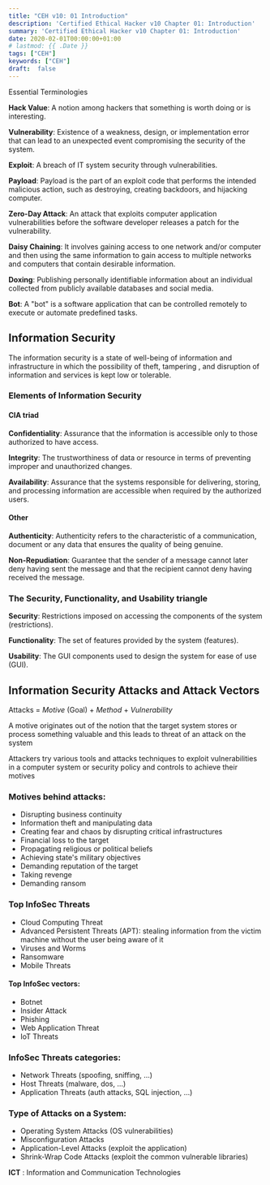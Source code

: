 ```yaml
---
title: "CEH v10: 01 Introduction"
description: 'Certified Ethical Hacker v10 Chapter 01: Introduction'
summary: 'Certified Ethical Hacker v10 Chapter 01: Introduction'
date: 2020-02-01T00:00:00+01:00
# lastmod: {{ .Date }}
tags: ["CEH"]
keywords: ["CEH"]
draft:  false
---
```


Essential Terminologies

**Hack Value**: A notion  among hackers that something is worth doing or is interesting.

**Vulnerability**: Existence of a weakness, design, or implementation error that can lead to an unexpected event compromising the security of the system.

**Exploit**: A breach of IT system security through vulnerabilities.

**Payload**: Payload is the part of an exploit code that performs the intended malicious action, such as destroying, creating backdoors, and hijacking computer.

**Zero-Day Attack**: An attack that exploits computer application vulnerabilities before the software developer releases a patch for the vulnerability.

**Daisy Chaining**: It involves gaining access to one network and/or computer and then using the same information to gain access to multiple networks and computers that contain desirable information.

**Doxing**: Publishing personally identifiable information about an individual collected from publicly available databases and social media.

**Bot**: A "bot" is a software application that can be controlled remotely to execute or automate predefined tasks.

## Information Security

The information security is a state of well-being of information and infrastructure in which the possibility of theft, tampering , and disruption of information and services is kept low or tolerable.

### Elements of Information Security

#### CIA triad

**Confidentiality**: Assurance that the information is accessible only to those authorized to have access.

**Integrity**: The trustworthiness of data or resource in terms of preventing improper and unauthorized changes.

**Availability**: Assurance that the systems responsible for delivering, storing, and processing information are accessible when required by the authorized users.

#### Other

**Authenticity**: Authenticity refers to the characteristic of a communication, document or any data that ensures the quality of being genuine.

**Non-Repudiation**: Guarantee that the sender of a message cannot later deny having sent the message and that the recipient cannot deny having received the message.

### The Security, Functionality, and Usability triangle

**Security**: Restrictions imposed on accessing the components of the system (restrictions).

**Functionality**: The set of features provided by the system (features).

**Usability**: The GUI components used to design the system for ease of use (GUI).

## Information Security Attacks and Attack Vectors

Attacks = *Motive* (Goal) + *Method* + *Vulnerability*

A motive originates out of the notion that the target system stores or 
process something valuable and this leads to threat of an attack on the system

Attackers try various tools and attacks techniques to exploit vulnerabilities
in a computer system or security policy and controls to achieve their motives

### Motives behind attacks:

- Disrupting business continuity
- Information theft and manipulating data
- Creating fear and chaos by disrupting critical infrastructures 
- Financial loss to the target
- Propagating religious or political beliefs
- Achieving state's military objectives
- Demanding reputation of the target 
- Taking revenge
- Demanding ransom

### Top InfoSec Threats

- Cloud Computing Threat
- Advanced Persistent Threats (APT): stealing information from the victim machine without the user being aware of it
- Viruses and Worms
- Ransomware
- Mobile Threats

#### Top InfoSec vectors:

- Botnet
- Insider Attack
- Phishing
- Web Application Threat
- IoT Threats

### InfoSec Threats categories:

- Network Threats (spoofing, sniffing, ...)
- Host Threats (malware, dos, ...)
- Application Threats (auth attacks, SQL injection, ...)

### Type of Attacks on a System:

- Operating System Attacks (OS vulnerabilities)
- Misconfiguration Attacks
- Application-Level Attacks (exploit the application)
- Shrink-Wrap Code Attacks (exploit the common vulnerable libraries)

**ICT** : Information and Communication Technologies


